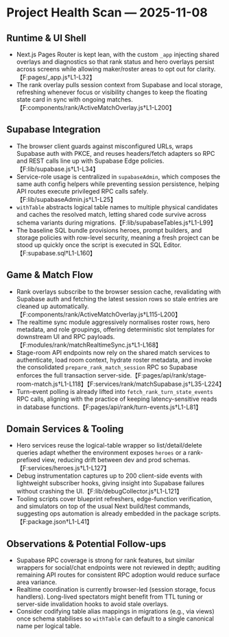 # Project Health Scan — 2025-11-08

## Runtime & UI Shell
- Next.js Pages Router is kept lean, with the custom `_app` injecting shared overlays and diagnostics so that rank status and hero overlays persist across screens while allowing maker/roster areas to opt out for clarity.【F:pages/_app.js†L1-L32】
- The rank overlay pulls session context from Supabase and local storage, refreshing whenever focus or visibility changes to keep the floating state card in sync with ongoing matches.【F:components/rank/ActiveMatchOverlay.js†L1-L200】

## Supabase Integration
- The browser client guards against misconfigured URLs, wraps Supabase auth with PKCE, and reuses headers/fetch adapters so RPC and REST calls line up with Supabase Edge policies.【F:lib/supabase.js†L1-L34】
- Service-role usage is centralized in `supabaseAdmin`, which composes the same auth config helpers while preventing session persistence, helping API routes execute privileged RPC calls safely.【F:lib/supabaseAdmin.js†L1-L25】
- `withTable` abstracts logical table names to multiple physical candidates and caches the resolved match, letting shared code survive across schema variants during migrations.【F:lib/supabaseTables.js†L1-L99】
- The baseline SQL bundle provisions heroes, prompt builders, and storage policies with row-level security, meaning a fresh project can be stood up quickly once the script is executed in SQL Editor.【F:supabase.sql†L1-L160】

## Game & Match Flow
- Rank overlays subscribe to the browser session cache, revalidating with Supabase auth and fetching the latest session rows so stale entries are cleaned up automatically.【F:components/rank/ActiveMatchOverlay.js†L115-L200】
- The realtime sync module aggressively normalises roster rows, hero metadata, and role groupings, offering deterministic slot templates for downstream UI and RPC payloads.【F:modules/rank/matchRealtimeSync.js†L1-L168】
- Stage-room API endpoints now rely on the shared match services to authenticate, load room context, hydrate roster metadata, and invoke the consolidated `prepare_rank_match_session` RPC so Supabase enforces the full transaction server-side.【F:pages/api/rank/stage-room-match.js†L1-L118】【F:services/rank/matchSupabase.js†L35-L224】
- Turn-event polling is already lifted into `fetch_rank_turn_state_events` RPC calls, aligning with the practice of keeping latency-sensitive reads in database functions.【F:pages/api/rank/turn-events.js†L1-L81】

## Domain Services & Tooling
- Hero services reuse the logical-table wrapper so list/detail/delete queries adapt whether the environment exposes `heroes` or a rank-prefixed view, reducing drift between dev and prod schemas.【F:services/heroes.js†L1-L127】
- Debug instrumentation captures up to 200 client-side events with lightweight subscriber hooks, giving insight into Supabase failures without crashing the UI.【F:lib/debugCollector.js†L1-L121】
- Tooling scripts cover blueprint refreshers, edge-function verification, and simulators on top of the usual Next build/test commands, suggesting ops automation is already embedded in the package scripts.【F:package.json†L1-L41】

## Observations & Potential Follow-ups
- Supabase RPC coverage is strong for rank features, but similar wrappers for social/chat endpoints were not reviewed in depth; auditing remaining API routes for consistent RPC adoption would reduce surface area variance.
- Realtime coordination is currently browser-led (session storage, focus handlers). Long-lived spectators might benefit from TTL tuning or server-side invalidation hooks to avoid stale overlays.
- Consider codifying table alias mappings in migrations (e.g., via views) once schema stabilises so `withTable` can default to a single canonical name per logical table.

